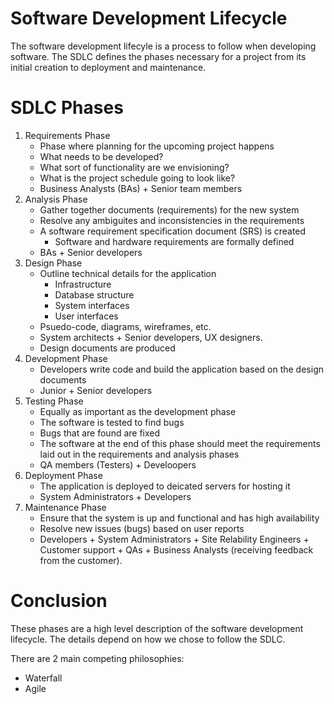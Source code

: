 # Software Development Lifecycle

The software development lifecyle is a process to follow when developing software. The SDLC defines the phases necessary for a project from its initial creation to deployment and maintenance.

# SDLC Phases
1. Requirements Phase
    - Phase where planning for the upcoming project happens
    - What needs to be developed?
    - What sort of functionality are we envisioning?
    - What is the project schedule going to look like?
    - Business Analysts (BAs) + Senior team members
2. Analysis Phase
    - Gather together documents (requirements) for the new system
    - Resolve any ambiguites and inconsistencies in the requirements
    - A software requirement specification document (SRS) is created
        - Software and hardware requirements are formally defined
    - BAs + Senior developers
3. Design Phase
    - Outline technical details for the application 
        - Infrastructure 
        - Database structure
        - System interfaces
        - User interfaces
    - Psuedo-code, diagrams, wireframes, etc. 
    - System architects + Senior developers, UX designers.
    - Design documents are produced
4. Development Phase
    - Developers write code and build the application based on the design documents
    - Junior + Senior developers
5. Testing Phase
    - Equally as important as the development phase
    - The software is tested to find bugs
    - Bugs that are found are fixed
    - The software at the end of this phase should meet the requirements laid out in the requirements and analysis phases
    - QA members (Testers) + Develoopers
6. Deployment Phase
    - The application is deployed to deicated servers for hosting it
    - System Administrators + Developers
7. Maintenance Phase
    - Ensure that the system is up and functional and has high availability
    - Resolve new issues (bugs) based on user reports
    - Developers + System Administrators + Site Relability Engineers +  Customer support + QAs + Business Analysts (receiving feedback from the customer).

# Conclusion 
These phases are a high level description of the software development lifecycle. The details depend on how we chose to follow the SDLC.

There are 2 main competing philosophies:
- Waterfall
- Agile
